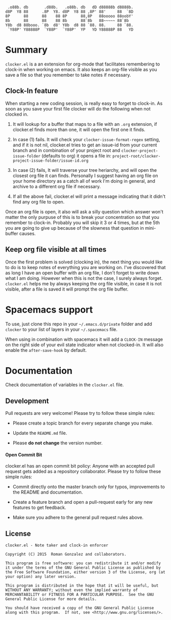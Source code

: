 ```

 .o88b. db       .d88b.   .o88b. db   dD d88888b d8888b.
d8P  Y8 88      .8P  Y8. d8P  Y8 88 ,8P' 88'     88  `8D
8P      88      88    88 8P      88,8P   88ooooo 88oobY'
8b      88      88    88 8b      88`8b   88~~~~~ 88`8b  
Y8b  d8 88booo. `8b  d8' Y8b  d8 88 `88. 88.     88 `88.
 `Y88P' Y88888P  `Y88P'  `Y88P'  YP   YD Y88888P 88   YD

```

# Summary

`clocker.el` is a an extension for org-mode that facilitates remembering
to clock-in when working on emacs. It also keeps an org-file visible
as you save a file so that you remember to take notes if necessary.

## Clock-In feature

When starting a new coding session, is really easy to forget to
clock-in. As soon as you save your first file clocker will do the
following when not clocked in.

1) It will lookup for a buffer that maps to a file with an `.org`
extension, if clocker.el finds more than one, it will open the first
one it finds.

2) In case (1) fails. It will check your `clocker-issue-format-regex`
setting, and if it is not nil, clocker.el tries to get an issue-id
from your current branch and in combination of your project root and
`clocker-project-issue-folder` (defaults to org) it opens a file in:
`project-root/clocker-project-issue-folder/issue-id.org`

3) In case (2) fails, It will traverse your tree heriarchy, and will
open the closest org file it can finds. Personally I suggest having 
an org file on your home directory as a catch all of work I'm doing 
in general, and archive to a different org file if necessary.

4) If all the above fail, clocker.el will print a message indicating
that it didn't find any org file to open.

Once an org file is open, it also will ask a silly question which
answer won't matter the only purpuse of this is to break your
concentration so that you remember to clock-in. Probably you will skip
it 3 or 4 times, but at the 5th you are going to give up because of
the slowness that question in mini-buffer causes.

## Keep org file visible at all times

Once the first problem is solved (clocking in), the next thing you
would like to do is to keep notes of everything you are working
on. I've discovered that as long I have an open buffer with an org
file, I don't forget to write down what I am doing. However when this
is not the case, I surely always forget. `clocker.el` helps me by
always keeping the org file visible, in case it is not visible, after
a file is saved it will prompt the org file buffer.

# Spacemacs support

To use, just clone this repo in your `~/.emacs.d/private` folder and add
`clocker` to your list of layers in your `~/.spacemacs` file.

When using in combination with spacemacs it will add a `CLOCK-IN`
message on the right side of your evil state indicator when not
clocked-in. It will also enable the `after-save-hook` by default.

# Documentation

Check documentation of variables in the `clocker.el` file.

## Development

Pull requests are very welcome! Please try to follow these simple rules:

* Please create a topic branch for every separate change you make.

* Update the `README.md` file.

* Please **do not change** the version number.

#### Open Commit Bit

clocker.el has an open commit bit policy: Anyone with an accepted
pull request gets added as a repository collaborator.  Please try to
follow these simple rules:

* Commit directly onto the master branch only for typos, improvements
to the README and documentation.

* Create a feature branch and open a pull-request early for any new
features to get feedback.

* Make sure you adhere to the general pull request rules above.

## License

```
clocker.el - Note taker and clock-in enforcer

Copyright (C) 2015  Roman Gonzalez and collaborators.

This program is free software: you can redistribute it and/or modify
it under the terms of the GNU General Public License as published by
the Free Software Foundation, either version 3 of the License, org (at
your option) any later version.

This program is distributed in the hope that it will be useful, but
WITHOUT ANY WARRANTY; without even the implied warranty of
MERCHANTABILITY or FITNESS FOR A PARTICULAR PURPOSE.  See the GNU
General Public License for more details.

You should have received a copy of the GNU General Public License
along with this program.  If not, see <http://www.gnu.org/licenses/>.
```
